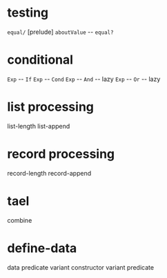 # testing

`equal/`
[prelude] `aboutValue` -- `equal?`

# conditional

`Exp` -- `If`
`Exp` -- `Cond`
`Exp` -- `And` -- lazy
`Exp` -- `Or` -- lazy

# list processing

list-length
list-append

# record processing

record-length
record-append

# tael

combine

# define-data

data predicate
variant constructor
variant predicate
